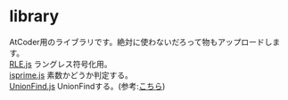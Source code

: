 # library
AtCoder用のライブラリです。絶対に使わないだろって物もアップロードします。  
[RLE.js](https://github.com/Thunder-Sky/library/blob/main/RLE.js) ラングレス符号化用。  
[isprime.js](https://github.com/Thunder-Sky/library/blob/main/isprime.js) 素数かどうか判定する。  
[UnionFind.js](https://github.com/Thunder-Sky/library/blob/main/UnionFind.js) UnionFindする。(参考:[こちら](https://somachob.com/union-find/))
